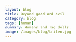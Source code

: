 ```yaml
---
layout: blog
title: Beyond good and evil
category: blog
tags: [human]  
summary: Humans and rag dolls.
image: /images/blog/briten.jpg
---
```


